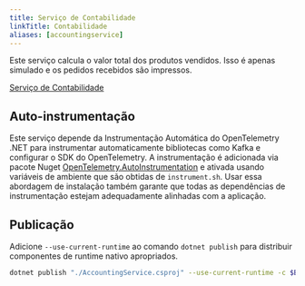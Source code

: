 ```yaml
---
title: Serviço de Contabilidade
linkTitle: Contabilidade
aliases: [accountingservice]
---
```


Este serviço calcula o valor total dos produtos vendidos. Isso é apenas simulado
e os pedidos recebidos são impressos.

[Serviço de Contabilidade](https://github.com/open-telemetry/opentelemetry-demo/blob/main/src/accounting/)

## Auto-instrumentação

Este serviço depende da Instrumentação Automática do OpenTelemetry .NET para
instrumentar automaticamente bibliotecas como Kafka e configurar o
SDK do OpenTelemetry. A instrumentação é adicionada via pacote Nuget
[OpenTelemetry.AutoInstrumentation](https://www.nuget.org/packages/OpenTelemetry.AutoInstrumentation)
e ativada usando variáveis de ambiente que são obtidas de `instrument.sh`.
Usar essa abordagem de instalação também garante que todas as dependências de
instrumentação estejam adequadamente alinhadas com a aplicação.

## Publicação

Adicione `--use-current-runtime` ao comando `dotnet publish` para distribuir
componentes de runtime nativo apropriados.

```sh
dotnet publish "./AccountingService.csproj" --use-current-runtime -c $BUILD_CONFIGURATION -o /app/publish /p:UseAppHost=false
```
